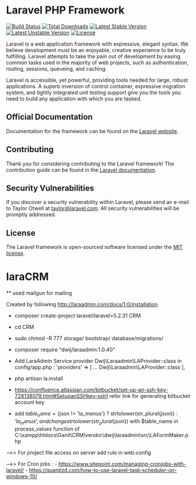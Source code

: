 # Laravel PHP Framework

[![Build Status](https://travis-ci.org/laravel/framework.svg)](https://travis-ci.org/laravel/framework)
[![Total Downloads](https://poser.pugx.org/laravel/framework/d/total.svg)](https://packagist.org/packages/laravel/framework)
[![Latest Stable Version](https://poser.pugx.org/laravel/framework/v/stable.svg)](https://packagist.org/packages/laravel/framework)
[![Latest Unstable Version](https://poser.pugx.org/laravel/framework/v/unstable.svg)](https://packagist.org/packages/laravel/framework)
[![License](https://poser.pugx.org/laravel/framework/license.svg)](https://packagist.org/packages/laravel/framework)

Laravel is a web application framework with expressive, elegant syntax. We believe development must be an enjoyable, creative experience to be truly fulfilling. Laravel attempts to take the pain out of development by easing common tasks used in the majority of web projects, such as authentication, routing, sessions, queueing, and caching.

Laravel is accessible, yet powerful, providing tools needed for large, robust applications. A superb inversion of control container, expressive migration system, and tightly integrated unit testing support give you the tools you need to build any application with which you are tasked.

## Official Documentation

Documentation for the framework can be found on the [Laravel website](http://laravel.com/docs).

## Contributing

Thank you for considering contributing to the Laravel framework! The contribution guide can be found in the [Laravel documentation](http://laravel.com/docs/contributions).

## Security Vulnerabilities

If you discover a security vulnerability within Laravel, please send an e-mail to Taylor Otwell at taylor@laravel.com. All security vulnerabilities will be promptly addressed.

## License

The Laravel framework is open-sourced software licensed under the [MIT license](http://opensource.org/licenses/MIT).

# laraCRM
** used mailgun for mailing

Created by following http://laraadmin.com/docs/1.0/installation

- composer create-project laravel/laravel=5.2.31 CRM
- cd CRM
- sudo chmod -R 777 storage/ bootstrap/ database/migrations/
- composer require "dwij/laraadmin:1.0.40"
- Add LaraAdmin Service provider Dwij\Laraadmin\LAProvider::class in config/app.php :
    'providers' => [
            ...
            Dwij\Laraadmin\LAProvider::class
    ],
- php artisan la:install

- https://confluence.atlassian.com/bitbucket/set-up-an-ssh-key-728138079.html#SetupanSSHkey-ssh1 refer link for generating bitbucket account key

- add 
            $table_name = ($json != 'la_menus') ? strtolower(str_plural($json)) : 'la_menus';
            and change strtolower(str_plural($json)) with $table_name
 in process_values function of C:\xampp\htdocs\Ganit\CRM\vendor\dwij\laraadmin\src\LAFormMaker.php 
 
 -->> For project file access on server add rule in web.config
 <directoryBrowse enabled="false" />
        <security>
            <authorization>
                <remove users="*" roles="" verbs="" />
                <add accessType="Allow" users="?" />
            </authorization>
        </security>
        
-->> For Cron jobs : 
    - https://www.sitepoint.com/managing-cronjobs-with-laravel/
    - https://quantizd.com/how-to-use-laravel-task-scheduler-on-windows-10/